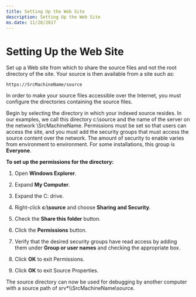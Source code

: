 ```yaml
---
title: Setting Up the Web Site
description: Setting Up the Web Site
ms.date: 11/28/2017
---
```


# Setting Up the Web Site


Set up a Web site from which to share the source files and not the root directory of the site. Your source is then available from a site such as:

```text
https://SrcMachineName/source
```

In order to make your source files accessible over the Internet, you must configure the directories containing the source files.

Begin by selecting the directory in which your indexed source resides. In our examples, we call this directory c:\\source and the name of the server on the network \\SrcMachineName. Permissions must be set so that users can access the site, and you must add the security groups that must access the source content over the network. The amount of security to enable varies from environment to environment. For some installations, this group is **Everyone**.

**To set up the permissions for the directory:**

1.  Open **Windows Explorer**.

2.  Expand **My Computer**.

3.  Expand the C: drive.

4.  Right-click **c:\\source** and choose **Sharing and Security**.

5.  Check the **Share this folder** button.

6.  Click the **Permissions** button.

7.  Verify that the desired security groups have read access by adding them under **Group or user names** and checking the appropriate box.

8.  Click **OK** to exit Permissions.

9.  Click **OK** to exit Source Properties.

The source directory can now be used for debugging by another computer with a source path of srv\*\\\\SrcMachineName\\source.

 

 